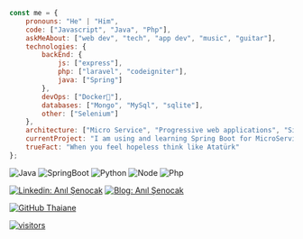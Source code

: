 
```javascript
const me = {
    pronouns: "He" | "Him",
    code: ["Javascript", "Java", "Php"],
    askMeAbout: ["web dev", "tech", "app dev", "music", "guitar"],
    technologies: {
        backEnd: {
            js: ["express"],
            php: ["laravel", "codeigniter"],
            java: ["Spring"]
        },
        devOps: ["Docker🐳"],
        databases: ["Mongo", "MySql", "sqlite"],
        other: ["Selenium"]
    },
    architecture: ["Micro Service", "Progressive web applications", "Single page applications"],
    currentProject: "I am using and learning Spring Boot for MicroService Architecture",
    trueFact: "When you feel hopeless think like Atatürk"
};
```
![Java](https://img.shields.io/badge/java-%23ED8B00.svg?&style=flat&logo=java&logoColor=white)
![SpringBoot](https://img.shields.io/badge/springboot-black?&style=flat&logo=springboot&logoColor=green)
![Python](https://img.shields.io/badge/python%20-%2314354C.svg?&style=flat&logo=python&logoColor=white)
![Node](https://img.shields.io/badge/node.js%20-%2343853D.svg?&style=flat&logo=node.js&logoColor=white)
![Php](https://img.shields.io/badge/php-%230175C2.svg?&logo=php&logoColor=white)

[![Linkedin: Anıl Şenocak](https://img.shields.io/badge/-AnılŞenocak-blue?style=flat-square&logo=Linkedin&logoColor=white&link=https://www.linkedin.com/in/anil-senocak/)](https://www.linkedin.com/in/anil-senocak/)
[![Blog: Anıl Şenocak](https://img.shields.io/badge/blog-anilsenocak-red?style=flat-square&logoColor=white&link=http://anilsenocak.com)]([/](http://anilsenocak.com))

[![GitHub Thaiane](https://img.shields.io/github/followers/senocak?label=follow&style=social)](https://github.com/senocak)

[![visitors](https://visitor-badge.laobi.icu/badge?page_id=senocak)]()

<!-- 
![Kush's github stats](https://github-readme-stats.vercel.app/api?username=senocak&show_icons=true&&hide_border=true) 

https://github-readme-stats.vercel.app/api?username=senocak&show_icons=true&line_height=27&count_private=true&title_color=ffffff&text_color=c9cacc&icon_color=2bbc8a&bg_color=1d1f21

https://github-readme-stats.vercel.app/api/top-langs/?username=senocak&hide=html&title_color=ffffff&text_color=c9cacc&icon_color=2bbc8a&bg_color=1d1f21
-->

